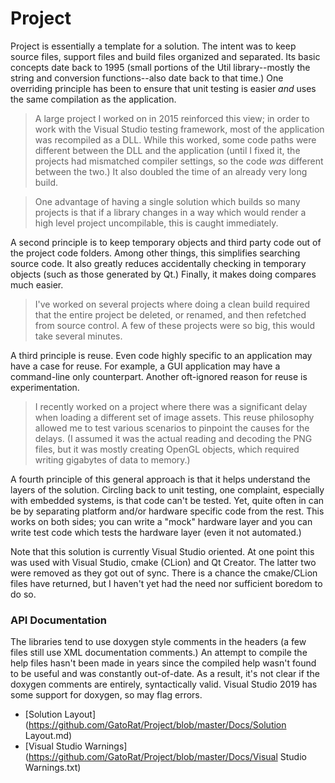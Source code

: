 # Project

Project is essentially a template for a solution. The intent was to keep source files, support files and build files organized and separated. Its basic concepts date back to 1995 (small portions of the Util library--mostly the string and conversion functions--also date back to that time.) One overriding principle has been to ensure that unit testing is easier *and* uses the same compilation as the application. 

> A large project I worked on in 2015 reinforced this view; in order to work with the Visual Studio testing framework, most of the application was recompiled as a DLL. While this worked, some code paths were different between the DLL and the application (until I fixed it, the projects had mismatched compiler settings, so the code *was* different between the two.) It also doubled the time of an already very long build.

> One advantage of having a single solution which builds so many projects is that if a library changes in a way which would render a high level project uncompilable, this is caught immediately.

A second principle is to keep temporary objects and third party code out of the project code folders. Among other things, this simplifies searching source code. It also greatly reduces accidentally checking in temporary objects (such as those generated by Qt.) Finally, it makes doing compares much easier.

> I've worked on several projects where doing a clean build required that the entire project be deleted, or renamed, and then refetched from source control. A few of these projects were so big, this would take several minutes.

A third principle is reuse. Even code highly specific to an application may have a case for reuse. For example, a GUI application may have a command-line only counterpart. Another oft-ignored reason for reuse is experimentation. 

> I recently worked on a project where there was a significant delay when loading a different set of image assets. This reuse philosophy allowed me to test various scenarios to pinpoint the causes for the delays. (I assumed it was the actual reading and decoding the PNG files, but it was mostly creating OpenGL objects, which required writing gigabytes of data to memory.)

A fourth principle of this general approach is that it helps understand the layers of the solution. Circling back to unit testing, one complaint, especially with embedded systems, is that code can't be tested. Yet, quite often in can be by separating platform and/or hardware specific code from the rest. This works on both sides; you can write a "mock" hardware layer and you can write test code which tests the hardware layer (even it not automated.)

Note that this solution is currently Visual Studio oriented. At one point this was used with Visual Studio, cmake (CLion) and Qt Creator. The latter two were removed as they got out of sync. There is a chance the cmake/CLion files have returned, but I haven't yet had the need nor sufficient boredom to do so.

### API Documentation

The libraries tend to use doxygen style comments in the headers (a few files still use XML documentation comments.) An attempt to compile the help files hasn't been made in years since the compiled help wasn't found to be  useful and was constantly out-of-date. As a result, it's not clear if the doxygen comments are entirely, syntactically valid. Visual Studio 2019 has some support for doxygen, so may flag errors.



- [Solution Layout](https://github.com/GatoRat/Project/blob/master/Docs/Solution Layout.md)
- [Visual Studio Warnings](https://github.com/GatoRat/Project/blob/master/Docs/Visual Studio Warnings.txt)


